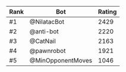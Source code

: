 Rank|Bot|Rating
---|---|---
#1|@NilatacBot|2429
#2|@anti-bot|2220
#3|@CatNail|2163
#4|@pawnrobot|1921
#5|@MinOpponentMoves|1046
